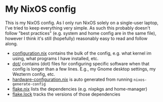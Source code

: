 # My NixOS config

This is my NixOS config. As I only run NixOS solely on a single-user laptop, I've tried to keep everything very simple. As such this probably doesn't follow "best practices" (e.g. system and home config are in the same file), however I think it's still (hopefully) reasonably easy to read and follow along.

- [configuration.nix](configuration.nix) contains the bulk of the config, e.g. what kernel im using, what programs I have installed, etc.
- [dot/](dot/) contains (dot) files for configuring specific software when that config is longer than a few lines. E.g., my Gnome desktop settings, my Wezterm config, etc.
- [hardware-configuration.nix](hardware-configuration.nix) is auto generated from running `nixos-generate-config`
- [flake.nix](flake.nix) lists the dependencies (e.g. nixpkgs and home-manager) 
- [flake.lock](flake.lock) tracks the versions of those dependencies

